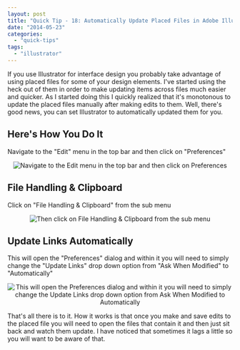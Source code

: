 ```yaml
---
layout: post
title: "Quick Tip - 18: Automatically Update Placed Files in Adobe Illustrator"
date: "2014-05-23"
categories: 
  - "quick-tips"
tags: 
  - "illustrator"
---
```


<p class="intro"><span class="dropcap">I</span>f you use Illustrator for interface design you probably take advantage of using placed files for some of your design elements. I've started using the heck out of them in order to make updating items across files much easier and quicker. As I started doing this I quickly realized that it's monotonous to update the placed files manually after making edits to them. Well, there's good news, you can set Illustrator to automatically updated them for you.</p>

<style>
.demoBox { text-align: center; }
</style>

## Here's How You Do It

Navigate to the "Edit" menu in the top bar and then click on "Preferences"

<div class="demoBox">
  <img src="../../assets/img/content/uploads/2014/preferences.png" alt="Navigate to the Edit menu in the top bar and then click on Preferences">
</div>

## File Handling & Clipboard

Click on "File Handling & Clipboard" from the sub menu

<div class="demoBox">
  <img src="../../assets/img/content/uploads/2014/file-handling-and-clipboard.png" alt="Then click on File Handling & Clipboard from the sub menu"> 
</div>

## Update Links Automatically

This will open the "Preferences" dialog and within it you will need to simply change the "Update Links" drop down option from "Ask When Modified" to "Automatically"

<div class="demoBox">
  <img src="../../assets/img/content/uploads/2014/update-automatically.png" alt="This will open the Preferences dialog and within it you will need to simply change the Update Links drop down option from Ask When Modified to Automatically"> 
</div>

That's all there is to it. How it works is that once you make and save edits to the placed file you will need to open the files that contain it and then just sit back and watch them update. I have noticed that sometimes it lags a little so you will want to be aware of that. 
